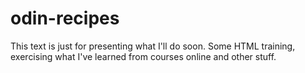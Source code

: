 # odin-recipes
This text is just for presenting what I'll do soon.
Some HTML training, exercising what I've learned from courses online
and other stuff.